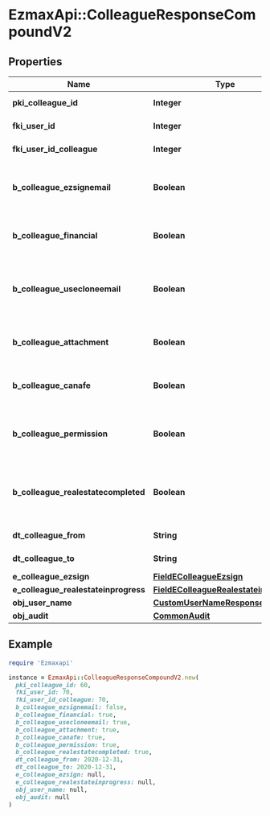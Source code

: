 # EzmaxApi::ColleagueResponseCompoundV2

## Properties

| Name | Type | Description | Notes |
| ---- | ---- | ----------- | ----- |
| **pki_colleague_id** | **Integer** | The unique ID of the Colleague |  |
| **fki_user_id** | **Integer** | The unique ID of the User |  |
| **fki_user_id_colleague** | **Integer** | The unique ID of the User |  |
| **b_colleague_ezsignemail** | **Boolean** | Whether the email can be used by the cloning user in Ezsign |  |
| **b_colleague_financial** | **Boolean** | Whether the cloning user has access to the financial |  |
| **b_colleague_usecloneemail** | **Boolean** | Whether the cloning user has access to the cloned user email to send communications |  |
| **b_colleague_attachment** | **Boolean** | Whether the cloning user has access to the attachment |  |
| **b_colleague_canafe** | **Boolean** | Whether the cloning user has access to canafe |  |
| **b_colleague_permission** | **Boolean** | Whether the cloning user copies the permission of the cloned user |  |
| **b_colleague_realestatecompleted** | **Boolean** | Whether if the cloning user has access to the completed folders in real estate |  |
| **dt_colleague_from** | **String** | The from of the Colleague | [optional] |
| **dt_colleague_to** | **String** | The to of the Colleague | [optional] |
| **e_colleague_ezsign** | [**FieldEColleagueEzsign**](FieldEColleagueEzsign.md) |  |  |
| **e_colleague_realestateinprogress** | [**FieldEColleagueRealestateinprogess**](FieldEColleagueRealestateinprogess.md) |  |  |
| **obj_user_name** | [**CustomUserNameResponse**](CustomUserNameResponse.md) |  |  |
| **obj_audit** | [**CommonAudit**](CommonAudit.md) |  |  |

## Example

```ruby
require 'Ezmaxapi'

instance = EzmaxApi::ColleagueResponseCompoundV2.new(
  pki_colleague_id: 60,
  fki_user_id: 70,
  fki_user_id_colleague: 70,
  b_colleague_ezsignemail: false,
  b_colleague_financial: true,
  b_colleague_usecloneemail: true,
  b_colleague_attachment: true,
  b_colleague_canafe: true,
  b_colleague_permission: true,
  b_colleague_realestatecompleted: true,
  dt_colleague_from: 2020-12-31,
  dt_colleague_to: 2020-12-31,
  e_colleague_ezsign: null,
  e_colleague_realestateinprogress: null,
  obj_user_name: null,
  obj_audit: null
)
```

